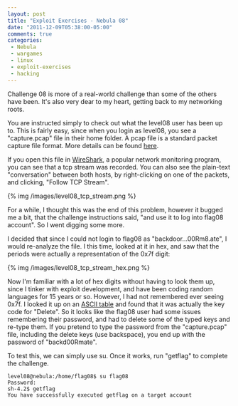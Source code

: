 ```yaml
---
layout: post
title: "Exploit Exercises - Nebula 08"
date: "2011-12-09T05:38:00-05:00"
comments: true
categories:
 - Nebula
 - wargames
 - linux
 - exploit-exercises
 - hacking
---
```


Challenge 08 is more of a real-world challenge than some of the others have been.  It's also very dear to my heart, getting back to my networking roots. 

<!-- more -->

You are instructed simply to check out what the level08 user has been up to.  This is fairly easy, since when you login as level08, you see a "capture.pcap" file in their home folder.  A pcap file is a standard packet capture file format.  More details can be found [here](http://en.wikipedia.org/wiki/Pcap). 

If you open this file in [WireShark](http://www.wireshark.org), a popular network monitoring program, you can see that a tcp stream was recorded.  You can also see the plain-text "conversation" between both hosts, by right-clicking on one of the packets, and clicking, "Follow TCP Stream". 

{% img /images/level08_tcp_stream.png %}

For a while, I thought this was the end of this problem, however it bugged me a bit, that the challenge instructions said, "and use it to log into flag08 account".  So I went digging some more.

I decided that since I could not login to flag08 as "backdoor...00Rm8.ate", I would re-analyze the file.  I this time, looked at it in hex, and saw that the periods were actually a representation of the 0x7f digit:


{% img /images/level08_tcp_stream_hex.png %}

Now I'm familiar with a lot of hex digits without having to look them up, since I tinker with exploit development, and have been coding random languages for 15 years or so.  However, I had not remembered ever seeing 0x7f.  I looked it up on an [ASCII table](http://web.cs.mun.ca/~michael/c/ascii-table.html) and found that it was actually the key code for "Delete".  So it looks like the flag08 user had some issues remembering their password, and had to delete some of the typed keys and re-type them. If you pretend to type the password from the "capture.pcap" file, including the delete keys (use backspace), you end up with the password of "backd00Rmate".

To test this, we can simply use su.  Once it works, run "getflag" to complete the challenge.

```
level08@nebula:/home/flag08$ su flag08
Password:
sh-4.2$ getflag
You have successfully executed getflag on a target account
```
